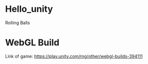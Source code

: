 # Hello_unity
Rolling Balls

# WebGL Build
Link of game: https://play.unity.com/mg/other/webgl-builds-394111
